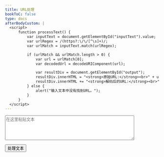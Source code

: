 ```yaml
---
title: URL处理
bookToC: false
type: docs
afterBodyCustom: |
  <script>
      function processText() {
          var inputText = document.getElementById("inputText").value;
          var urlRegex = /(https?:\/\/[^\s]+)/;
          var urlMatch = inputText.match(urlRegex);

          if (urlMatch && urlMatch.length > 0) {
              var url = urlMatch[0];
              var decodedUrl = decodeURIComponent(url);

              var resultDiv = document.getElementById("output");
              resultDiv.innerHTML = "<strong>原始URL:</strong><br>" + url + "<br><br>";
              resultDiv.innerHTML += "<strong>解码后的URL:</strong><br>" + decodedUrl;
          } else {
              alert("输入文本中没有找到URL。");
          }
      }
  </script>
---
```


<textarea id="inputText" rows="5" cols="50" placeholder="在这里粘贴文本"></textarea><br>
<button onclick="processText()">处理文本</button><br><br>
<div id="output"></div>